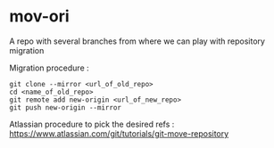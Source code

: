 # mov-ori
A repo with several branches from where we can play with repository migration

Migration procedure : 
```
git clone --mirror <url_of_old_repo>
cd <name_of_old_repo>
git remote add new-origin <url_of_new_repo>
git push new-origin --mirror
```

Atlassian procedure to pick the desired refs : https://www.atlassian.com/git/tutorials/git-move-repository
